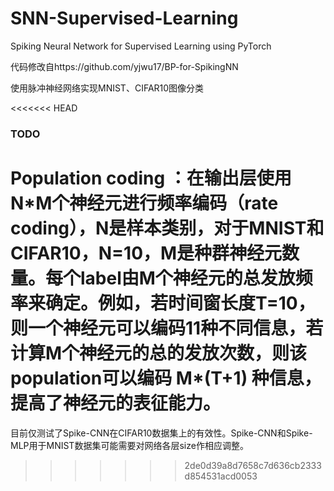 # SNN-Supervised-Learning
Spiking Neural Network for Supervised Learning using PyTorch

代码修改自https://github.com/yjwu17/BP-for-SpikingNN

使用脉冲神经网络实现MNIST、CIFAR10图像分类

<<<<<<< HEAD
### TODO

**Population coding**  ：在输出层使用N*M个神经元进行频率编码（rate coding），N是样本类别，对于MNIST和CIFAR10，N=10，M是种群神经元数量。每个label由M个神经元的总发放频率来确定。例如，若时间窗长度T=10，则一个神经元可以编码11种不同信息，若计算M个神经元的总的发放次数，则该population可以编码 **M\*(T+1)** 种信息，提高了神经元的表征能力。
=======
目前仅测试了Spike-CNN在CIFAR10数据集上的有效性。Spike-CNN和Spike-MLP用于MNIST数据集可能需要对网络各层size作相应调整。
>>>>>>> 2de0d39a8d7658c7d636cb2333d854531acd0053
